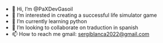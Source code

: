 - 👋 Hi, I’m @PaXDevGasoil
- 👀 I’m interested in creating a successful life simulator game
- 🌱 I’m currently learning python
- 💞️ I’m looking to collaborate on traduction in spanish
- 📫 How to reach me gmail: sergiblanca2022@gmail.com

<!---
PaXDevGasoil/PaXDevGasoil is a ✨ special ✨ repository because its `README.md` (this file) appears on your GitHub profile.
You can click the Preview link to take a look at your changes.
--->
